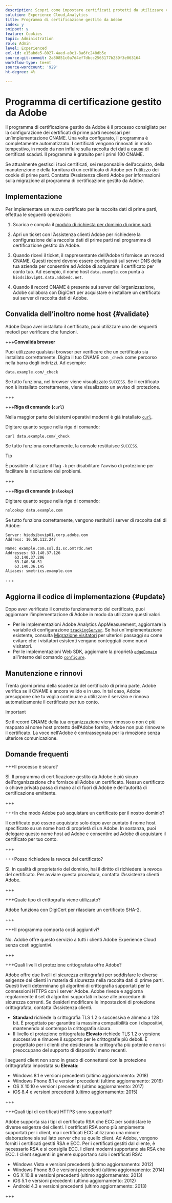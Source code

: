 ```yaml
---
description: Scopri come impostare certificati protetti da utilizzare con i cookie di prime parti di Adobe Experience Cloud.
solution: Experience Cloud,Analytics
title: Programma di certificazione gestito da Adobe
index: y
snippet: y
feature: Cookies
topic: Administration
role: Admin
level: Experienced
exl-id: e15abde5-8027-4aed-a0c1-8a6fc248db5e
source-git-commit: 2a80851c0a7d4ef7dbcc2565177b239f3e063164
workflow-type: tm+mt
source-wordcount: '929'
ht-degree: 4%

---
```


# Programma di certificazione gestito da Adobe

Il programma di certificazione gestito da Adobe è il processo consigliato per la configurazione dei certificati di prime parti necessari per un’implementazione CNAME. Una volta configurato, il programma è completamente automatizzato. I certificati vengono rinnovati in modo tempestivo, in modo da non influire sulla raccolta dei dati a causa di certificati scaduti. Il programma è gratuito per i primi 100 CNAME.

Se attualmente gestisci i tuoi certificati, sei responsabile dell’acquisto, della manutenzione e della fornitura di un certificato di Adobe per l’utilizzo dei cookie di prime parti. Contatta l’Assistenza clienti Adobe per informazioni sulla migrazione al programma di certificazione gestito da Adobe.

## Implementazione

Per implementare un nuovo certificato per la raccolta dati di prime parti, effettua le seguenti operazioni:

1. Scarica e compila il [modulo di richiesta per dominio di prime parti](cookies/assets/First_Party_Domain_Request_Form.xlsx)

1. Apri un ticket con l’Assistenza clienti Adobe per richiedere la configurazione della raccolta dati di prime parti nel programma di certificazione gestito da Adobe.

1. Quando ricevi il ticket, il rappresentante dell’Adobe ti fornisce un record CNAME. Questi record devono essere configurati sul server DNS della tua azienda per consentire ad Adobe di acquistare il certificato per conto tuo. Ad esempio, il nome host `data.example.com` punta a `hiodsibxvip01.data.adobedc.net`.

1. Quando il record CNAME è presente sui server dell’organizzazione, Adobe collabora con DigiCert per acquistare e installare un certificato sui server di raccolta dati di Adobe.

## Convalida dell’inoltro nome host {#validate}

Adobe Dopo aver installato il certificato, puoi utilizzare uno dei seguenti metodi per verificare che funzioni.

+++**Convalida browser**

Puoi utilizzare qualsiasi browser per verificare che un certificato sia installato correttamente. Digita il tuo CNAME con `_check` come percorso nella barra degli indirizzi. Ad esempio:

`data.example.com/_check`

Se tutto funziona, nel browser viene visualizzato `SUCCESS`. Se il certificato non è installato correttamente, viene visualizzato un avviso di protezione.

+++

+++**Riga di comando (`curl`)**

Nella maggior parte dei sistemi operativi moderni è già installato [`curl`](https://curl.se).

Digitare quanto segue nella riga di comando:

```sh
curl data.example.com/_check
```

Se tutto funziona correttamente, la console restituisce `SUCCESS`.

>[!TIP]
>
>È possibile utilizzare il flag `-k` per disabilitare l&#39;avviso di protezione per facilitare la risoluzione dei problemi.

+++

+++**Riga di comando (`nslookup`)**

Digitare quanto segue nella riga di comando:

```sh
nslookup data.example.com
```

Se tutto funziona correttamente, vengono restituiti i server di raccolta dati di Adobe:

```text
Server: hiodsibxvip01.corp.adobe.com
Address: 10.50.112.247

Name: example.com.ssl.d1.sc.omtrdc.net
Addresses: 63.140.37.126
    63.140.37.206
    63.140.36.51
    63.140.36.145
Aliases: smetrics.example.com
```

+++

## Aggiorna il codice di implementazione {#update}

Dopo aver verificato il corretto funzionamento del certificato, puoi aggiornare l’implementazione di Adobe in modo da utilizzare questi valori.

* Per le implementazioni Adobe Analytics AppMeasurement, aggiornare la variabile di configurazione [`trackingServer`](https://experienceleague.adobe.com/en/docs/analytics/implementation/vars/config-vars/trackingserver). Se hai un&#39;implementazione esistente, consulta [Migrazione visitatori](https://experienceleague.adobe.com/en/docs/analytics/technotes/visitor-migration) per ulteriori passaggi su come evitare che i visitatori esistenti vengano conteggiati come nuovi visitatori.
* Per le implementazioni Web SDK, aggiornare la proprietà [`edgeDomain`](https://experienceleague.adobe.com/en/docs/experience-platform/web-sdk/commands/configure/edgedomain) all&#39;interno del comando [`configure`](https://experienceleague.adobe.com/en/docs/experience-platform/web-sdk/commands/configure/overview).

## Manutenzione e rinnovi

Trenta giorni prima della scadenza del certificato di prima parte, Adobe verifica se il CNAME è ancora valido e in uso. In tal caso, Adobe presuppone che tu voglia continuare a utilizzare il servizio e rinnova automaticamente il certificato per tuo conto.

>[!IMPORTANT]
>
>Se il record CNAME della tua organizzazione viene rimosso o non è più mappato al nome host protetto dell’Adobe fornito, Adobe non può rinnovare il certificato. La voce nell&#39;Adobe è contrassegnata per la rimozione senza ulteriore comunicazione.

## Domande frequenti

+++Il processo è sicuro?

Sì.  Il programma di certificazione gestito da Adobe è più sicuro dell’organizzazione che fornisce all’Adobe un certificato. Nessun certificato o chiave privata passa di mano al di fuori di Adobe e dell’autorità di certificazione emittente.

+++

+++In che modo Adobe può acquistare un certificato per il nostro dominio?

Il certificato può essere acquistato solo dopo aver puntato il nome host specificato su un nome host di proprietà di un Adobe. In sostanza, puoi delegare questo nome host ad Adobe e consentire ad Adobe di acquistare il certificato per tuo conto.

+++

+++Posso richiedere la revoca del certificato?

Sì.  In qualità di proprietario del dominio, hai il diritto di richiedere la revoca del certificato. Per avviare questa procedura, contatta l’Assistenza clienti Adobe.

+++

+++Quale tipo di crittografia viene utilizzato?

Adobe funziona con DigiCert per rilasciare un certificato SHA-2.

+++

+++Il programma comporta costi aggiuntivi?

No. Adobe offre questo servizio a tutti i clienti Adobe Experience Cloud senza costi aggiuntivi.

+++

+++Quali livelli di protezione crittografata offre Adobe?

Adobe offre due livelli di sicurezza crittografati per soddisfare le diverse esigenze dei clienti in materia di sicurezza nella raccolta dati di prime parti. Questi livelli determinano gli algoritmi di crittografia supportati per le connessioni HTTPS con i server Adobe. Adobe rivede e aggiorna regolarmente il set di algoritmi supportati in base alle procedure di sicurezza correnti. Se desideri modificare le impostazioni di protezione crittografata, contatta l’Assistenza clienti.

* **Standard** richiede la crittografia TLS 1.2 o successiva e almeno a 128 bit. È progettato per garantire la massima compatibilità con i dispositivi, mantenendo al contempo la crittografia sicura.
* Il livello di protezione crittografata **Elevato** richiede TLS 1.2 o versione successiva e rimuove il supporto per le crittografie più deboli. È progettato per i clienti che desiderano la crittografia più potente e non si preoccupano del supporto di dispositivi meno recenti.

I seguenti client non sono in grado di connettersi con la protezione crittografata impostata su **Elevata**:

* Windows 8.1 e versioni precedenti (ultimo aggiornamento: 2018)
* Windows Phone 8.1 e versioni precedenti (ultimo aggiornamento: 2016)
* OS X 10.10 e versioni precedenti (ultimo aggiornamento: 2017)
* iOS 8.4 e versioni precedenti (ultimo aggiornamento: 2015)

+++

+++Quali tipi di certificati HTTPS sono supportati?

Adobe supporta sia i tipi di certificato RSA che ECC per soddisfare le diverse esigenze dei clienti. I certificati RSA sono più ampiamente supportati per i client, ma i certificati ECC utilizzano una minore elaborazione sia sul lato server che su quello client. Ad Adobe, vengono forniti i certificati gestiti RSA e ECC. Per i certificati gestiti dal cliente, è necessario RSA e si consiglia ECC. I client moderni supportano sia RSA che ECC. I client seguenti in genere supportano solo i certificati RSA:

* Windows Vista e versioni precedenti (ultimo aggiornamento: 2012)
* Windows Phone 8.0 e versioni precedenti (ultimo aggiornamento: 2014)
* OS X 10.8 e versioni precedenti (ultimo aggiornamento: 2013)
* iOS 5.1 e versioni precedenti (ultimo aggiornamento: 2012)
* Android 4.3 e versioni precedenti (ultimo aggiornamento: 2013)

+++
